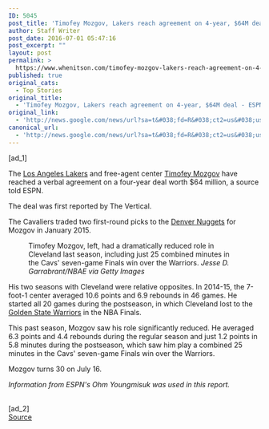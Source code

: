 ```yaml
---
ID: 5045
post_title: 'Timofey Mozgov, Lakers reach agreement on 4-year, $64M deal &#8211; ESPN'
author: Staff Writer
post_date: 2016-07-01 05:47:16
post_excerpt: ""
layout: post
permalink: >
  https://www.whenitson.com/timofey-mozgov-lakers-reach-agreement-on-4-year-64m-deal-espn/
published: true
original_cats:
  - Top Stories
original_title:
  - 'Timofey Mozgov, Lakers reach agreement on 4-year, $64M deal - ESPN'
original_link:
  - 'http://news.google.com/news/url?sa=t&#038;fd=R&#038;ct2=us&#038;usg=AFQjCNGPlSRkuz9nzQ8OKolim1VgktZLDA&#038;clid=c3a7d30bb8a4878e06b80cf16b898331&#038;cid=52779145233695&#038;ei=SAN2V-C5DMPEhAGho4aYCg&#038;url=http://espn.go.com/nba/story/_/id/16661921/timofey-mozgov-los-angeles-lakers-talks-four-year-64-million-deal'
canonical_url:
  - 'http://news.google.com/news/url?sa=t&#038;fd=R&#038;ct2=us&#038;usg=AFQjCNGPlSRkuz9nzQ8OKolim1VgktZLDA&#038;clid=c3a7d30bb8a4878e06b80cf16b898331&#038;cid=52779145233695&#038;ei=SAN2V-C5DMPEhAGho4aYCg&#038;url=http://espn.go.com/nba/story/_/id/16661921/timofey-mozgov-los-angeles-lakers-talks-four-year-64-million-deal'
---
```

 [ad_1]
<br><div readability="48.9375"><p>The <a href="http://espn.go.com/nba/team/_/name/lal/los-angeles-lakers">Los Angeles Lakers</a> and free-agent center <a href="http://espn.go.com/nba/player/_/id/4298/timofey-mozgov">Timofey Mozgov</a> have reached a verbal agreement on a four-year deal worth $64 million, a source told ESPN.</p><p>The deal was first reported by The Vertical.</p><p>The Cavaliers traded two first-round picks to the <a href="http://espn.go.com/nba/team/_/name/den/denver-nuggets">Denver Nuggets</a> for Mozgov in January 2015.</p><aside class="inline inline-photo full"><figure><picture><source data-srcset="http://a.espncdn.com/combiner/i?img=%2Fphoto%2F2015%2F1102%2Fr22528_1296x729_16%2D9.jpg&amp;w=570, http://a.espncdn.com/combiner/i?img=%2Fphoto%2F2015%2F1102%2Fr22528_1296x729_16%2D9.jpg&amp;w=1140&amp;cquality=40 2x" media="(min-width: 376px)"><source data-srcset="http://a.espncdn.com/combiner/i?img=%2Fphoto%2F2015%2F1102%2Fr22528_1296x729_16%2D9.jpg&amp;w=375, http://a.espncdn.com/combiner/i?img=%2Fphoto%2F2015%2F1102%2Fr22528_1296x729_16%2D9.jpg&amp;w=750&amp;cquality=40 2x" media="(max-width: 375px)"><img class=" lazyload lazyload" data-image-container=".inline-photo"/></source></source></picture><figcaption class="photoCaption">Timofey Mozgov, left, had a dramatically reduced role in Cleveland last season, including just 25 combined minutes in the Cavs' seven-game Finals win over the Warriors. <cite>Jesse D. Garrabrant/NBAE via Getty Images</cite></figcaption></figure></aside><p>His two seasons with Cleveland were relative opposites. In 2014-15, the 7-foot-1 center averaged 10.6 points and 6.9 rebounds in 46 games. He started all 20 games during the postseason, in which Cleveland lost to the <a href="http://espn.go.com/nba/team/_/name/gs/golden-state-warriors">Golden State Warriors</a> in the NBA Finals.</p><p>This past season, Mozgov saw his role significantly reduced. He averaged 6.3 points and 4.4 rebounds during the regular season and just 1.2 points in 5.8 minutes during the postseason, which saw him play a combined 25 minutes in the Cavs' seven-game Finals win over the Warriors.</p><p>Mozgov turns 30 on July 16.</p><p><i>Information from ESPN's Ohm Youngmisuk was used in this report.</i></p>
</div>
<br>[ad_2]
<br><a href="http://news.google.com/news/url?sa=t&#038;fd=R&#038;ct2=us&#038;usg=AFQjCNGPlSRkuz9nzQ8OKolim1VgktZLDA&#038;clid=c3a7d30bb8a4878e06b80cf16b898331&#038;cid=52779145233695&#038;ei=SAN2V-C5DMPEhAGho4aYCg&#038;url=http://espn.go.com/nba/story/_/id/16661921/timofey-mozgov-los-angeles-lakers-talks-four-year-64-million-deal">Source </a>